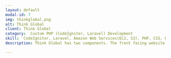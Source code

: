 ```yaml
---
layout: default
modal-id: 7
img: thinkglobal.png
alt: Think Global
client: Think Global
category:  Custom PHP (CodeIgniter, Laravel) Development
skill:  CodeIgnitor, Laravel, Amazon Web Services(EC2, S3), PHP, CSS, HTML, JavaScript, Git, Search Engine Optimization, Photoshop
description: Think Global has two components. The front facing website is built with CodeIgniter. It also has an access limited reporting feature in the back end, which is built with Laravel. I worked as a freelancer there for one year. I had worked on tasks as following.<ul><li>Updated website contents as requested, always deliver on time, no matter the task was big or small</li> <li>Developed features under CodeIgniter or Laravel framework to expand site functionalities </li><li>Deployed source codes through Git. Managed Git repositories and permissions</li><li>Maintained in-house web server, such as install packages, configure servers, set up users and user groups, set up cron jobs, run through system logs, access logs or error logs to troubleshoot, set up IP Tables, whitelists, or firewall rules.</li><li>Maintained in-house mail server by configuring Postfix/Dovecot/Spam Assassin/Amavis</li><li>Managed and monitored cloud infrastructure on Amazon AWS for EC2, S3, and RDS</li><li>Measured site's search traffic and performance. Search Engine Optimization through Google Analytics, Google Tag Manager, Google Search Console </li></ul><br><button name="button2" onclick="window.open('https://www.think.global')"> View Site</button>

---
```

